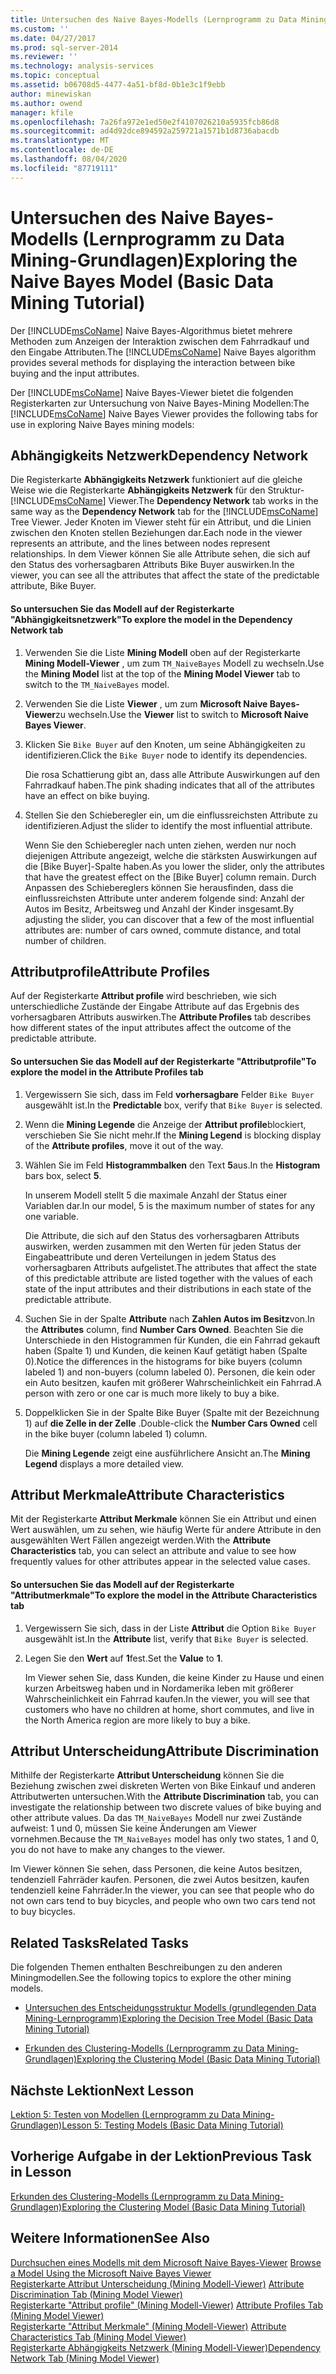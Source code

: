 ```yaml
---
title: Untersuchen des Naive Bayes-Modells (Lernprogramm zu Data Mining-Grundlagen) | Microsoft-Dokumentation
ms.custom: ''
ms.date: 04/27/2017
ms.prod: sql-server-2014
ms.reviewer: ''
ms.technology: analysis-services
ms.topic: conceptual
ms.assetid: b06708d5-4477-4a51-bf8d-0b1e3c1f9ebb
author: minewiskan
ms.author: owend
manager: kfile
ms.openlocfilehash: 7a26fa972e1ed50e2f4107026210a5935fcb86d8
ms.sourcegitcommit: ad4d92dce894592a259721a1571b1d8736abacdb
ms.translationtype: MT
ms.contentlocale: de-DE
ms.lasthandoff: 08/04/2020
ms.locfileid: "87719111"
---
```

# <a name="exploring-the-naive-bayes-model-basic-data-mining-tutorial"></a><span data-ttu-id="4a2b1-102">Untersuchen des Naive Bayes-Modells (Lernprogramm zu Data Mining-Grundlagen)</span><span class="sxs-lookup"><span data-stu-id="4a2b1-102">Exploring the Naive Bayes Model (Basic Data Mining Tutorial)</span></span>
  <span data-ttu-id="4a2b1-103">Der [!INCLUDE[msCoName](../includes/msconame-md.md)] Naive Bayes-Algorithmus bietet mehrere Methoden zum Anzeigen der Interaktion zwischen dem Fahrradkauf und den Eingabe Attributen.</span><span class="sxs-lookup"><span data-stu-id="4a2b1-103">The [!INCLUDE[msCoName](../includes/msconame-md.md)] Naive Bayes algorithm provides several methods for displaying the interaction between bike buying and the input attributes.</span></span>  
  
 <span data-ttu-id="4a2b1-104">Der [!INCLUDE[msCoName](../includes/msconame-md.md)] Naive Bayes-Viewer bietet die folgenden Registerkarten zur Untersuchung von Naive Bayes-Mining Modellen:</span><span class="sxs-lookup"><span data-stu-id="4a2b1-104">The [!INCLUDE[msCoName](../includes/msconame-md.md)] Naive Bayes Viewer provides the following tabs for use in exploring Naive Bayes mining models:</span></span>  
  
 
  
##  <a name="dependency-network"></a><a name="DependencyNetwork"></a><span data-ttu-id="4a2b1-105">Abhängigkeits Netzwerk</span><span class="sxs-lookup"><span data-stu-id="4a2b1-105">Dependency Network</span></span>  
 <span data-ttu-id="4a2b1-106">Die Registerkarte **Abhängigkeits Netzwerk** funktioniert auf die gleiche Weise wie die Registerkarte **Abhängigkeits Netzwerk** für den Struktur- [!INCLUDE[msCoName](../includes/msconame-md.md)] Viewer.</span><span class="sxs-lookup"><span data-stu-id="4a2b1-106">The **Dependency Network** tab works in the same way as the **Dependency Network** tab for the [!INCLUDE[msCoName](../includes/msconame-md.md)] Tree Viewer.</span></span> <span data-ttu-id="4a2b1-107">Jeder Knoten im Viewer steht für ein Attribut, und die Linien zwischen den Knoten stellen Beziehungen dar.</span><span class="sxs-lookup"><span data-stu-id="4a2b1-107">Each node in the viewer represents an attribute, and the lines between nodes represent relationships.</span></span> <span data-ttu-id="4a2b1-108">In dem Viewer können Sie alle Attribute sehen, die sich auf den Status des vorhersagbaren Attributs Bike Buyer auswirken.</span><span class="sxs-lookup"><span data-stu-id="4a2b1-108">In the viewer, you can see all the attributes that affect the state of the predictable attribute, Bike Buyer.</span></span>  
  
#### <a name="to-explore-the-model-in-the-dependency-network-tab"></a><span data-ttu-id="4a2b1-109">So untersuchen Sie das Modell auf der Registerkarte "Abhängigkeitsnetzwerk"</span><span class="sxs-lookup"><span data-stu-id="4a2b1-109">To explore the model in the Dependency Network tab</span></span>  
  
1.  <span data-ttu-id="4a2b1-110">Verwenden Sie die Liste **Mining Modell** oben auf der Registerkarte **Mining Modell-Viewer** , um zum `TM_NaiveBayes` Modell zu wechseln.</span><span class="sxs-lookup"><span data-stu-id="4a2b1-110">Use the **Mining Model** list at the top of the **Mining Model Viewer** tab to switch to the `TM_NaiveBayes` model.</span></span>  
  
2.  <span data-ttu-id="4a2b1-111">Verwenden Sie die Liste **Viewer** , um zum **Microsoft Naive Bayes-Viewer**zu wechseln.</span><span class="sxs-lookup"><span data-stu-id="4a2b1-111">Use the **Viewer** list to switch to **Microsoft Naive Bayes Viewer**.</span></span>  
  
3.  <span data-ttu-id="4a2b1-112">Klicken Sie `Bike Buyer` auf den Knoten, um seine Abhängigkeiten zu identifizieren.</span><span class="sxs-lookup"><span data-stu-id="4a2b1-112">Click the `Bike Buyer` node to identify its dependencies.</span></span>  
  
     <span data-ttu-id="4a2b1-113">Die rosa Schattierung gibt an, dass alle Attribute Auswirkungen auf den Fahrradkauf haben.</span><span class="sxs-lookup"><span data-stu-id="4a2b1-113">The pink shading indicates that all of the attributes have an effect on bike buying.</span></span>  
  
4.  <span data-ttu-id="4a2b1-114">Stellen Sie den Schieberegler ein, um die einflussreichsten Attribute zu identifizieren.</span><span class="sxs-lookup"><span data-stu-id="4a2b1-114">Adjust the slider to identify the most influential attribute.</span></span>  
  
     <span data-ttu-id="4a2b1-115">Wenn Sie den Schieberegler nach unten ziehen, werden nur noch diejenigen Attribute angezeigt, welche die stärksten Auswirkungen auf die [Bike Buyer]-Spalte haben.</span><span class="sxs-lookup"><span data-stu-id="4a2b1-115">As you lower the slider, only the attributes that have the greatest effect on the [Bike Buyer] column remain.</span></span> <span data-ttu-id="4a2b1-116">Durch Anpassen des Schiebereglers können Sie herausfinden, dass die einflussreichsten Attribute unter anderem folgende sind: Anzahl der Autos im Besitz, Arbeitsweg und Anzahl der Kinder insgesamt.</span><span class="sxs-lookup"><span data-stu-id="4a2b1-116">By adjusting the slider, you can discover that a few of the most influential attributes are: number of cars owned, commute distance, and total number of children.</span></span>  
 
  
##  <a name="attribute-profiles"></a><a name="AttributeProfiles"></a> <span data-ttu-id="4a2b1-117">Attributprofile</span><span class="sxs-lookup"><span data-stu-id="4a2b1-117">Attribute Profiles</span></span>  
 <span data-ttu-id="4a2b1-118">Auf der Registerkarte **Attribut profile** wird beschrieben, wie sich unterschiedliche Zustände der Eingabe Attribute auf das Ergebnis des vorhersagbaren Attributs auswirken.</span><span class="sxs-lookup"><span data-stu-id="4a2b1-118">The **Attribute Profiles** tab describes how different states of the input attributes affect the outcome of the predictable attribute.</span></span>  
  
#### <a name="to-explore-the-model-in-the-attribute-profiles-tab"></a><span data-ttu-id="4a2b1-119">So untersuchen Sie das Modell auf der Registerkarte "Attributprofile"</span><span class="sxs-lookup"><span data-stu-id="4a2b1-119">To explore the model in the Attribute Profiles tab</span></span>  
  
1.  <span data-ttu-id="4a2b1-120">Vergewissern Sie sich, dass im Feld **vorhersagbare** Felder `Bike Buyer` ausgewählt ist.</span><span class="sxs-lookup"><span data-stu-id="4a2b1-120">In the **Predictable** box, verify that `Bike Buyer` is selected.</span></span>  
  
2.  <span data-ttu-id="4a2b1-121">Wenn die **Mining Legende** die Anzeige der **Attribut profile**blockiert, verschieben Sie Sie nicht mehr.</span><span class="sxs-lookup"><span data-stu-id="4a2b1-121">If the **Mining Legend** is blocking display of the **Attribute profiles**, move it out of the way.</span></span>  
  
3.  <span data-ttu-id="4a2b1-122">Wählen Sie im Feld **Histogrammbalken** den Text **5**aus.</span><span class="sxs-lookup"><span data-stu-id="4a2b1-122">In the **Histogram** bars box, select **5**.</span></span>  
  
     <span data-ttu-id="4a2b1-123">In unserem Modell stellt 5 die maximale Anzahl der Status einer Variablen dar.</span><span class="sxs-lookup"><span data-stu-id="4a2b1-123">In our model, 5 is the maximum number of states for any one variable.</span></span>  
  
     <span data-ttu-id="4a2b1-124">Die Attribute, die sich auf den Status des vorhersagbaren Attributs auswirken, werden zusammen mit den Werten für jeden Status der Eingabeattribute und deren Verteilungen in jedem Status des vorhersagbaren Attributs aufgelistet.</span><span class="sxs-lookup"><span data-stu-id="4a2b1-124">The attributes that affect the state of this predictable attribute are listed together with the values of each state of the input attributes and their distributions in each state of the predictable attribute.</span></span>  
  
4.  <span data-ttu-id="4a2b1-125">Suchen Sie in der Spalte **Attribute** nach **Zahlen Autos im Besitz**von.</span><span class="sxs-lookup"><span data-stu-id="4a2b1-125">In the **Attributes** column, find **Number Cars Owned**.</span></span>  <span data-ttu-id="4a2b1-126">Beachten Sie die Unterschiede in den Histogrammen für Kunden, die ein Fahrrad gekauft haben (Spalte 1) und Kunden, die keinen Kauf getätigt haben (Spalte 0).</span><span class="sxs-lookup"><span data-stu-id="4a2b1-126">Notice the differences in the histograms for bike buyers (column labeled 1) and non-buyers (column labeled 0).</span></span> <span data-ttu-id="4a2b1-127">Personen, die kein oder ein Auto besitzen, kaufen mit größerer Wahrscheinlichkeit ein Fahrrad.</span><span class="sxs-lookup"><span data-stu-id="4a2b1-127">A person with zero or one car is much more likely to buy a bike.</span></span>  
  
5.  <span data-ttu-id="4a2b1-128">Doppelklicken Sie in der Spalte Bike Buyer (Spalte mit der Bezeichnung 1) auf **die Zelle in der Zelle** .</span><span class="sxs-lookup"><span data-stu-id="4a2b1-128">Double-click the **Number Cars Owned** cell in the bike buyer (column labeled 1) column.</span></span>  
  
     <span data-ttu-id="4a2b1-129">Die **Mining Legende** zeigt eine ausführlichere Ansicht an.</span><span class="sxs-lookup"><span data-stu-id="4a2b1-129">The **Mining Legend** displays a more detailed view.</span></span>  
  
  
##  <a name="attribute-characteristics"></a><a name="AttributeCharacteristics"></a><span data-ttu-id="4a2b1-130">Attribut Merkmale</span><span class="sxs-lookup"><span data-stu-id="4a2b1-130">Attribute Characteristics</span></span>  
 <span data-ttu-id="4a2b1-131">Mit der Registerkarte **Attribut Merkmale** können Sie ein Attribut und einen Wert auswählen, um zu sehen, wie häufig Werte für andere Attribute in den ausgewählten Wert Fällen angezeigt werden.</span><span class="sxs-lookup"><span data-stu-id="4a2b1-131">With the **Attribute Characteristics** tab, you can select an attribute and value to see how frequently values for other attributes appear in the selected value cases.</span></span>  
  
#### <a name="to-explore-the-model-in-the-attribute-characteristics-tab"></a><span data-ttu-id="4a2b1-132">So untersuchen Sie das Modell auf der Registerkarte "Attributmerkmale"</span><span class="sxs-lookup"><span data-stu-id="4a2b1-132">To explore the model in the Attribute Characteristics tab</span></span>  
  
1.  <span data-ttu-id="4a2b1-133">Vergewissern Sie sich, dass in der Liste **Attribut** die Option `Bike Buyer` ausgewählt ist.</span><span class="sxs-lookup"><span data-stu-id="4a2b1-133">In the **Attribute** list, verify that `Bike Buyer` is selected.</span></span>  
  
2.  <span data-ttu-id="4a2b1-134">Legen Sie den **Wert** auf **1**fest.</span><span class="sxs-lookup"><span data-stu-id="4a2b1-134">Set the **Value** to **1**.</span></span>  
  
     <span data-ttu-id="4a2b1-135">Im Viewer sehen Sie, dass Kunden, die keine Kinder zu Hause und einen kurzen Arbeitsweg haben und in Nordamerika leben mit größerer Wahrscheinlichkeit ein Fahrrad kaufen.</span><span class="sxs-lookup"><span data-stu-id="4a2b1-135">In the viewer, you will see that customers who have no children at home, short commutes, and live in the North America region are more likely to buy a bike.</span></span>  
  
  
##  <a name="attribute-discrimination"></a><a name="AttributeDiscrimination"></a><span data-ttu-id="4a2b1-136">Attribut Unterscheidung</span><span class="sxs-lookup"><span data-stu-id="4a2b1-136">Attribute Discrimination</span></span>  
 <span data-ttu-id="4a2b1-137">Mithilfe der Registerkarte **Attribut Unterscheidung** können Sie die Beziehung zwischen zwei diskreten Werten von Bike Einkauf und anderen Attributwerten untersuchen.</span><span class="sxs-lookup"><span data-stu-id="4a2b1-137">With the **Attribute Discrimination** tab, you can investigate the relationship between two discrete values of bike buying and other attribute values.</span></span> <span data-ttu-id="4a2b1-138">Da das `TM_NaiveBayes` Modell nur zwei Zustände aufweist: 1 und 0, müssen Sie keine Änderungen am Viewer vornehmen.</span><span class="sxs-lookup"><span data-stu-id="4a2b1-138">Because the `TM_NaiveBayes` model has only two states, 1 and 0, you do not have to make any changes to the viewer.</span></span>  
  
 <span data-ttu-id="4a2b1-139">Im Viewer können Sie sehen, dass Personen, die keine Autos besitzen, tendenziell Fahrräder kaufen. Personen, die zwei Autos besitzen, kaufen tendenziell keine Fahrräder.</span><span class="sxs-lookup"><span data-stu-id="4a2b1-139">In the viewer, you can see that people who do not own cars tend to buy bicycles, and people who own two cars tend not to buy bicycles.</span></span>  
  
## <a name="related-tasks"></a><span data-ttu-id="4a2b1-140">Related Tasks</span><span class="sxs-lookup"><span data-stu-id="4a2b1-140">Related Tasks</span></span>  
 <span data-ttu-id="4a2b1-141">Die folgenden Themen enthalten Beschreibungen zu den anderen Miningmodellen.</span><span class="sxs-lookup"><span data-stu-id="4a2b1-141">See the following topics to explore the other mining models.</span></span>  
  
-   [<span data-ttu-id="4a2b1-142">Untersuchen des Entscheidungsstruktur Modells &#40;grundlegenden Data Mining-Lernprogramm&#41;</span><span class="sxs-lookup"><span data-stu-id="4a2b1-142">Exploring the Decision Tree Model &#40;Basic Data Mining Tutorial&#41;</span></span>](../../2014/tutorials/exploring-the-decision-tree-model-basic-data-mining-tutorial.md)  
  
-   [<span data-ttu-id="4a2b1-143">Erkunden des Clustering-Modells &#40;Lernprogramm zu Data Mining-Grundlagen&#41;</span><span class="sxs-lookup"><span data-stu-id="4a2b1-143">Exploring the Clustering Model &#40;Basic Data Mining Tutorial&#41;</span></span>](../../2014/tutorials/exploring-the-clustering-model-basic-data-mining-tutorial.md)  
  
## <a name="next-lesson"></a><span data-ttu-id="4a2b1-144">Nächste Lektion</span><span class="sxs-lookup"><span data-stu-id="4a2b1-144">Next Lesson</span></span>  
 [<span data-ttu-id="4a2b1-145">Lektion 5: Testen von Modellen &#40;Lernprogramm zu Data Mining-Grundlagen&#41;</span><span class="sxs-lookup"><span data-stu-id="4a2b1-145">Lesson 5: Testing Models &#40;Basic Data Mining Tutorial&#41;</span></span>](../../2014/tutorials/lesson-5-testing-models-basic-data-mining-tutorial.md)  
  
## <a name="previous-task-in-lesson"></a><span data-ttu-id="4a2b1-146">Vorherige Aufgabe in der Lektion</span><span class="sxs-lookup"><span data-stu-id="4a2b1-146">Previous Task in Lesson</span></span>  
 [<span data-ttu-id="4a2b1-147">Erkunden des Clustering-Modells &#40;Lernprogramm zu Data Mining-Grundlagen&#41;</span><span class="sxs-lookup"><span data-stu-id="4a2b1-147">Exploring the Clustering Model &#40;Basic Data Mining Tutorial&#41;</span></span>](../../2014/tutorials/exploring-the-clustering-model-basic-data-mining-tutorial.md)  
  
## <a name="see-also"></a><span data-ttu-id="4a2b1-148">Weitere Informationen</span><span class="sxs-lookup"><span data-stu-id="4a2b1-148">See Also</span></span>  
 <span data-ttu-id="4a2b1-149">[Durchsuchen eines Modells mit dem Microsoft Naive Bayes-Viewer](../../2014/analysis-services/data-mining/browse-a-model-using-the-microsoft-naive-bayes-viewer.md) </span><span class="sxs-lookup"><span data-stu-id="4a2b1-149">[Browse a Model Using the Microsoft Naive Bayes Viewer](../../2014/analysis-services/data-mining/browse-a-model-using-the-microsoft-naive-bayes-viewer.md) </span></span>  
 <span data-ttu-id="4a2b1-150">[Registerkarte Attribut Unterscheidung &#40;Mining Modell-Viewer&#41;](../../2014/analysis-services/attribute-discrimination-tab-mining-model-viewer.md) </span><span class="sxs-lookup"><span data-stu-id="4a2b1-150">[Attribute Discrimination Tab &#40;Mining Model Viewer&#41;](../../2014/analysis-services/attribute-discrimination-tab-mining-model-viewer.md) </span></span>  
 <span data-ttu-id="4a2b1-151">[Registerkarte "Attribut profile" &#40;Mining Modell-Viewer&#41;](../../2014/analysis-services/attribute-profiles-tab-mining-model-viewer.md) </span><span class="sxs-lookup"><span data-stu-id="4a2b1-151">[Attribute Profiles Tab &#40;Mining Model Viewer&#41;](../../2014/analysis-services/attribute-profiles-tab-mining-model-viewer.md) </span></span>  
 <span data-ttu-id="4a2b1-152">[Registerkarte "Attribut Merkmale" &#40;Mining Modell-Viewer&#41;](../../2014/analysis-services/attribute-characteristics-tab-mining-model-viewer.md) </span><span class="sxs-lookup"><span data-stu-id="4a2b1-152">[Attribute Characteristics Tab &#40;Mining Model Viewer&#41;](../../2014/analysis-services/attribute-characteristics-tab-mining-model-viewer.md) </span></span>  
 [<span data-ttu-id="4a2b1-153">Registerkarte Abhängigkeits Netzwerk &#40;Mining Modell-Viewer&#41;</span><span class="sxs-lookup"><span data-stu-id="4a2b1-153">Dependency Network Tab &#40;Mining Model Viewer&#41;</span></span>](../../2014/analysis-services/dependency-network-tab-mining-model-viewer.md)  
  
  
